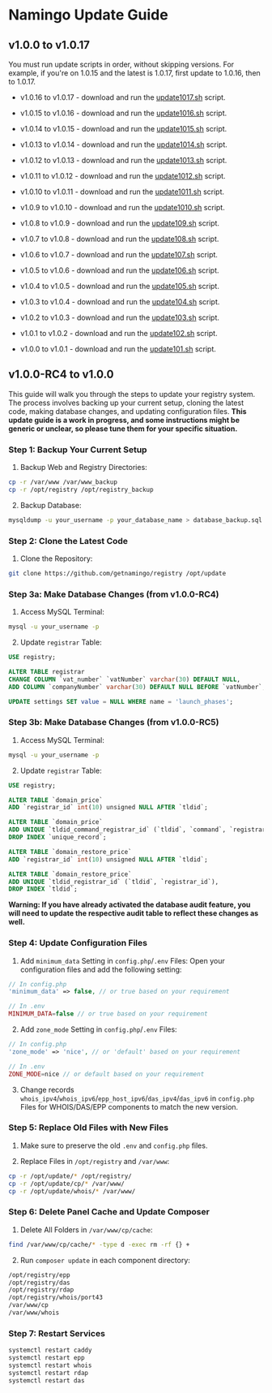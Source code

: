 # Namingo Update Guide

## v1.0.0 to v1.0.17

You must run update scripts in order, without skipping versions. For example, if you're on 1.0.15 and the latest is 1.0.17, first update to 1.0.16, then to 1.0.17.

- v1.0.16 to v1.0.17 - download and run the [update1017.sh](docs/update1017.sh) script.

- v1.0.15 to v1.0.16 - download and run the [update1016.sh](docs/update1016.sh) script.

- v1.0.14 to v1.0.15 - download and run the [update1015.sh](docs/update1015.sh) script.

- v1.0.13 to v1.0.14 - download and run the [update1014.sh](docs/update1014.sh) script.

- v1.0.12 to v1.0.13 - download and run the [update1013.sh](docs/update1013.sh) script.

- v1.0.11 to v1.0.12 - download and run the [update1012.sh](docs/update1012.sh) script.

- v1.0.10 to v1.0.11 - download and run the [update1011.sh](docs/update1011.sh) script.

- v1.0.9 to v1.0.10 - download and run the [update1010.sh](docs/update1010.sh) script.

- v1.0.8 to v1.0.9 - download and run the [update109.sh](docs/update109.sh) script.

- v1.0.7 to v1.0.8 - download and run the [update108.sh](docs/update108.sh) script.

- v1.0.6 to v1.0.7 - download and run the [update107.sh](docs/update107.sh) script.

- v1.0.5 to v1.0.6 - download and run the [update106.sh](docs/update106.sh) script.

- v1.0.4 to v1.0.5 - download and run the [update105.sh](docs/update105.sh) script.

- v1.0.3 to v1.0.4 - download and run the [update104.sh](docs/update104.sh) script.

- v1.0.2 to v1.0.3 - download and run the [update103.sh](docs/update103.sh) script.

- v1.0.1 to v1.0.2 - download and run the [update102.sh](docs/update102.sh) script.

- v1.0.0 to v1.0.1 - download and run the [update101.sh](docs/update101.sh) script.

## v1.0.0-RC4 to v1.0.0

This guide will walk you through the steps to update your registry system. The process involves backing up your current setup, cloning the latest code, making database changes, and updating configuration files.
**This update guide is a work in progress, and some instructions might be generic or unclear, so please tune them for your specific situation.**

### Step 1: Backup Your Current Setup

1. Backup Web and Registry Directories:

```bash
cp -r /var/www /var/www_backup
cp -r /opt/registry /opt/registry_backup
```

2. Backup Database:

```bash
mysqldump -u your_username -p your_database_name > database_backup.sql
```

### Step 2: Clone the Latest Code

1. Clone the Repository:

```bash
git clone https://github.com/getnamingo/registry /opt/update
```

### Step 3a: Make Database Changes (from v1.0.0-RC4)

1. Access MySQL Terminal:

```bash
mysql -u your_username -p
```

2. Update `registrar` Table:

```sql
USE registry;

ALTER TABLE registrar 
CHANGE COLUMN `vat_number` `vatNumber` varchar(30) DEFAULT NULL,
ADD COLUMN `companyNumber` varchar(30) DEFAULT NULL BEFORE `vatNumber`;

UPDATE settings SET value = NULL WHERE name = 'launch_phases';
```

### Step 3b: Make Database Changes (from v1.0.0-RC5)

1. Access MySQL Terminal:

```bash
mysql -u your_username -p
```

2. Update `registrar` Table:

```sql
USE registry;

ALTER TABLE `domain_price`
ADD `registrar_id` int(10) unsigned NULL AFTER `tldid`;

ALTER TABLE `domain_price`
ADD UNIQUE `tldid_command_registrar_id` (`tldid`, `command`, `registrar_id`),
DROP INDEX `unique_record`;

ALTER TABLE `domain_restore_price`
ADD `registrar_id` int(10) unsigned NULL AFTER `tldid`;

ALTER TABLE `domain_restore_price`
ADD UNIQUE `tldid_registrar_id` (`tldid`, `registrar_id`),
DROP INDEX `tldid`;
```

**Warning: If you have already activated the database audit feature, you will need to update the respective audit table to reflect these changes as well.**

### Step 4: Update Configuration Files

1. Add `minimum_data` Setting in `config.php`/`.env` Files:
Open your configuration files and add the following setting:

```php
// In config.php
'minimum_data' => false, // or true based on your requirement

// In .env
MINIMUM_DATA=false // or true based on your requirement
```

2. Add `zone_mode` Setting in `config.php`/`.env` Files:

```php
// In config.php
'zone_mode' => 'nice', // or 'default' based on your requirement

// In .env
ZONE_MODE=nice // or default based on your requirement
```

3. Change records `whois_ipv4`/`whois_ipv6`/`epp_host_ipv6`/`das_ipv4`/`das_ipv6` in `config.php` Files for WHOIS/DAS/EPP components to match the new version.

### Step 5: Replace Old Files with New Files

1. Make sure to preserve the old `.env` and `config.php` files.

2. Replace Files in `/opt/registry` and `/var/www`:

```bash
cp -r /opt/update/* /opt/registry/
cp -r /opt/update/cp/* /var/www/
cp -r /opt/update/whois/* /var/www/
```

### Step 6: Delete Panel Cache and Update Composer

1. Delete All Folders in `/var/www/cp/cache`:

```bash
find /var/www/cp/cache/* -type d -exec rm -rf {} +
```

2. Run `composer update` in each component directory:

```bash
/opt/registry/epp
/opt/registry/das
/opt/registry/rdap
/opt/registry/whois/port43
/var/www/cp
/var/www/whois
```

### Step 7: Restart Services

```bash
systemctl restart caddy
systemctl restart epp
systemctl restart whois
systemctl restart rdap
systemctl restart das
```